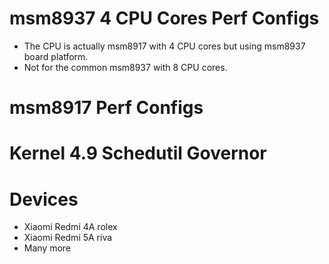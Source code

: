 # msm8937 4 CPU Cores Perf Configs
- The CPU is actually msm8917 with 4 CPU cores but using msm8937 board platform.
- Not for the common msm8937 with 8 CPU cores.

# msm8917 Perf Configs

# Kernel 4.9 Schedutil Governor

# Devices
- Xiaomi Redmi 4A rolex
- Xiaomi Redmi 5A riva
- Many more
